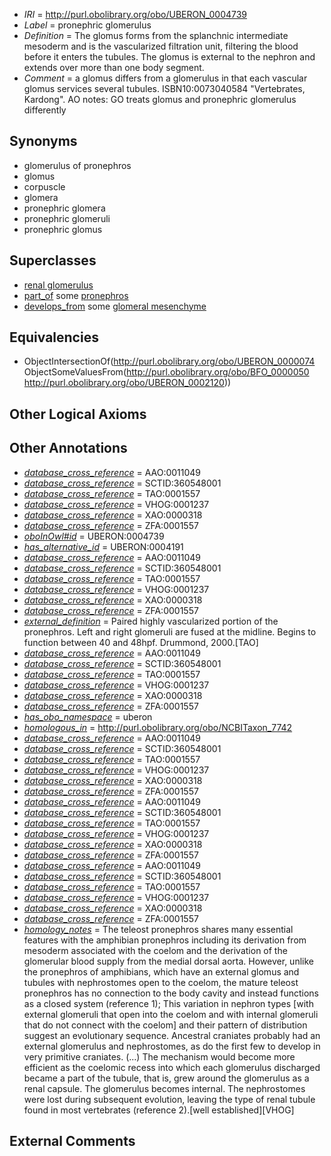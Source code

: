  * *IRI* = http://purl.obolibrary.org/obo/UBERON_0004739
 * *Label* = pronephric glomerulus
 * *Definition* = The glomus forms from the splanchnic intermediate mesoderm and is the vascularized filtration unit, filtering the blood before it enters the tubules. The glomus is external to the nephron and extends over more than one body segment.
 * *Comment* = a glomus differs from a glomerulus in that each vascular glomus services several tubules. ISBN10:0073040584 "Vertebrates, Kardong". AO notes: GO treats glomus and pronephric glomerulus differently

## Synonyms

 * glomerulus of pronephros
 * glomus
 * corpuscle
 * glomera
 * pronephric glomera
 * pronephric glomeruli
 * pronephric glomus

## Superclasses

 * [renal glomerulus](../../UBERON/74/UBERON_0000074.md)
 * [part_of](../../BFO/50/BFO_0000050.md) some [pronephros](../../UBERON/20/UBERON_0002120.md)
 * [develops_from](../../RO/02/RO_0002202.md) some [glomeral mesenchyme](../../UBERON/28/UBERON_0007128.md)

## Equivalencies

 * ObjectIntersectionOf(<http://purl.obolibrary.org/obo/UBERON_0000074> ObjectSomeValuesFrom(<http://purl.obolibrary.org/obo/BFO_0000050> <http://purl.obolibrary.org/obo/UBERON_0002120>))

## Other Logical Axioms


## Other Annotations

 * *[database_cross_reference](../../ef/oboInOwl#hasDbXref.md)* = AAO:0011049
 * *[database_cross_reference](../../ef/oboInOwl#hasDbXref.md)* = SCTID:360548001
 * *[database_cross_reference](../../ef/oboInOwl#hasDbXref.md)* = TAO:0001557
 * *[database_cross_reference](../../ef/oboInOwl#hasDbXref.md)* = VHOG:0001237
 * *[database_cross_reference](../../ef/oboInOwl#hasDbXref.md)* = XAO:0000318
 * *[database_cross_reference](../../ef/oboInOwl#hasDbXref.md)* = ZFA:0001557
 * *[oboInOwl#id](../../id/oboInOwl#id.md)* = UBERON:0004739
 * *[has_alternative_id](../../Id/oboInOwl#hasAlternativeId.md)* = UBERON:0004191
 * *[database_cross_reference](../../ef/oboInOwl#hasDbXref.md)* = AAO:0011049
 * *[database_cross_reference](../../ef/oboInOwl#hasDbXref.md)* = SCTID:360548001
 * *[database_cross_reference](../../ef/oboInOwl#hasDbXref.md)* = TAO:0001557
 * *[database_cross_reference](../../ef/oboInOwl#hasDbXref.md)* = VHOG:0001237
 * *[database_cross_reference](../../ef/oboInOwl#hasDbXref.md)* = XAO:0000318
 * *[database_cross_reference](../../ef/oboInOwl#hasDbXref.md)* = ZFA:0001557
 * *[external_definition](../../UBPROP/01/UBPROP_0000001.md)* = Paired highly vascularized portion of the pronephros. Left and right glomeruli are fused at the midline. Begins to function between 40 and 48hpf. Drummond, 2000.[TAO]
 * *[database_cross_reference](../../ef/oboInOwl#hasDbXref.md)* = AAO:0011049
 * *[database_cross_reference](../../ef/oboInOwl#hasDbXref.md)* = SCTID:360548001
 * *[database_cross_reference](../../ef/oboInOwl#hasDbXref.md)* = TAO:0001557
 * *[database_cross_reference](../../ef/oboInOwl#hasDbXref.md)* = VHOG:0001237
 * *[database_cross_reference](../../ef/oboInOwl#hasDbXref.md)* = XAO:0000318
 * *[database_cross_reference](../../ef/oboInOwl#hasDbXref.md)* = ZFA:0001557
 * *[has_obo_namespace](../../ce/oboInOwl#hasOBONamespace.md)* = uberon
 * *[homologous_in](../../core#homologous/in/core#homologous_in.md)* = http://purl.obolibrary.org/obo/NCBITaxon_7742
 * *[database_cross_reference](../../ef/oboInOwl#hasDbXref.md)* = AAO:0011049
 * *[database_cross_reference](../../ef/oboInOwl#hasDbXref.md)* = SCTID:360548001
 * *[database_cross_reference](../../ef/oboInOwl#hasDbXref.md)* = TAO:0001557
 * *[database_cross_reference](../../ef/oboInOwl#hasDbXref.md)* = VHOG:0001237
 * *[database_cross_reference](../../ef/oboInOwl#hasDbXref.md)* = XAO:0000318
 * *[database_cross_reference](../../ef/oboInOwl#hasDbXref.md)* = ZFA:0001557
 * *[database_cross_reference](../../ef/oboInOwl#hasDbXref.md)* = AAO:0011049
 * *[database_cross_reference](../../ef/oboInOwl#hasDbXref.md)* = SCTID:360548001
 * *[database_cross_reference](../../ef/oboInOwl#hasDbXref.md)* = TAO:0001557
 * *[database_cross_reference](../../ef/oboInOwl#hasDbXref.md)* = VHOG:0001237
 * *[database_cross_reference](../../ef/oboInOwl#hasDbXref.md)* = XAO:0000318
 * *[database_cross_reference](../../ef/oboInOwl#hasDbXref.md)* = ZFA:0001557
 * *[database_cross_reference](../../ef/oboInOwl#hasDbXref.md)* = AAO:0011049
 * *[database_cross_reference](../../ef/oboInOwl#hasDbXref.md)* = SCTID:360548001
 * *[database_cross_reference](../../ef/oboInOwl#hasDbXref.md)* = TAO:0001557
 * *[database_cross_reference](../../ef/oboInOwl#hasDbXref.md)* = VHOG:0001237
 * *[database_cross_reference](../../ef/oboInOwl#hasDbXref.md)* = XAO:0000318
 * *[database_cross_reference](../../ef/oboInOwl#hasDbXref.md)* = ZFA:0001557
 * *[homology_notes](../../UBPROP/03/UBPROP_0000003.md)* = The teleost pronephros shares many essential features with the amphibian pronephros including its derivation from mesoderm associated with the coelom and the derivation of the glomerular blood supply from the medial dorsal aorta. However, unlike the pronephros of amphibians, which have an external glomus and tubules with nephrostomes open to the coelom, the mature teleost pronephros has no connection to the body cavity and instead functions as a closed system (reference 1); This variation in nephron types [with external glomeruli that open into the coelom and with internal glomeruli that do not connect with the coelom] and their pattern of distribution suggest an evolutionary sequence. Ancestral craniates probably had an external glomerulus and nephrostomes, as do the first few to develop in very primitive craniates. (...) The mechanism would become more efficient as the coelomic recess into which each glomerulus discharged became a part of the tubule, that is, grew around the glomerulus as a renal capsule. The glomerulus becomes internal. The nephrostomes were lost during subsequent evolution, leaving the type of renal tubule found in most vertebrates (reference 2).[well established][VHOG]

## External Comments

